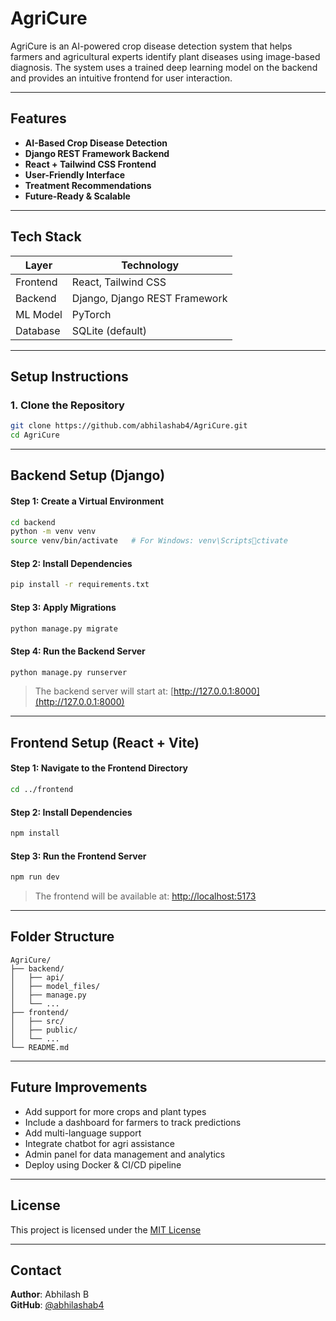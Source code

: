 
# AgriCure

AgriCure is an AI-powered crop disease detection system that helps farmers and agricultural experts identify plant diseases using image-based diagnosis. The system uses a trained deep learning model on the backend and provides an intuitive frontend for user interaction.

---

## Features

- **AI-Based Crop Disease Detection**
- **Django REST Framework Backend**
- **React + Tailwind CSS Frontend**
- **User-Friendly Interface**
- **Treatment Recommendations**
- **Future-Ready & Scalable**

---

## Tech Stack

| Layer      | Technology                   |
|------------|-------------------------------|
| Frontend   | React, Tailwind CSS           |
| Backend    | Django, Django REST Framework |
| ML Model   | PyTorch                       |
| Database   | SQLite (default)              |

---

## Setup Instructions

### 1. Clone the Repository

```bash
git clone https://github.com/abhilashab4/AgriCure.git
cd AgriCure
```

---

## Backend Setup (Django)

#### Step 1: Create a Virtual Environment

```bash
cd backend
python -m venv venv
source venv/bin/activate   # For Windows: venv\Scriptsctivate
```

#### Step 2: Install Dependencies

```bash
pip install -r requirements.txt
```

#### Step 3: Apply Migrations

```bash
python manage.py migrate
```

#### Step 4: Run the Backend Server

```bash
python manage.py runserver
```

> The backend server will start at: [http://127.0.0.1:8000](http://127.0.0.1:8000)

---

## Frontend Setup (React + Vite)

#### Step 1: Navigate to the Frontend Directory

```bash
cd ../frontend
```

#### Step 2: Install Dependencies

```bash
npm install
```

#### Step 3: Run the Frontend Server

```bash
npm run dev
```

> The frontend will be available at: [http://localhost:5173](http://localhost:5173)

---

## Folder Structure

```
AgriCure/
├── backend/
│   ├── api/
│   ├── model_files/
│   ├── manage.py
│   └── ...
├── frontend/
│   ├── src/
│   ├── public/
│   └── ...
└── README.md
```

---

## Future Improvements

- Add support for more crops and plant types
- Include a dashboard for farmers to track predictions
- Add multi-language support
- Integrate chatbot for agri assistance
- Admin panel for data management and analytics
- Deploy using Docker & CI/CD pipeline

---

## License

This project is licensed under the [MIT License](LICENSE)

---

## Contact

**Author**: Abhilash B  
**GitHub**: [@abhilashab4](https://github.com/abhilashab4)
